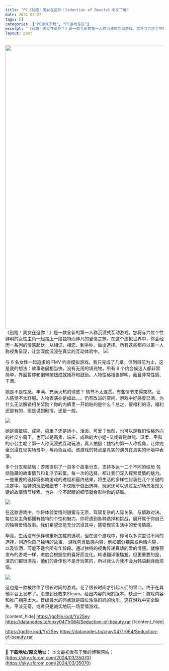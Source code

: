 ```yaml
---
title: "PC《别跑！美女在追你！Seduction of Beauty》中文下载"
date: 2024-03-27
tags: []
categories: ["PC游戏下载", "PC游戏专区"]
excerpt: "《别跑！美女在追你！》是一款全新的第一人称沉浸式互动游戏，您将与六位个性鲜明的女性主角一起踏上一段独特而非凡的爱情之旅。在这个虚拟世界中，你会经历一系列的情感起伏，从相识、相恋、到争吵、做出选择。所有这些都将以第一人称视角呈现，让您深度沉浸在真实的互动体验中。 与 6 名女性一起追求的 FMV 约会&hellip;"
layout: post
---
```


<img class="size-full wp-image-35072 aligncenter" src="https://sky.sfcrom.com/wp-content/uploads/2024/03/2024032709283298.webp" alt="" width="600" height="900" />
《别跑！美女在追你！》是一款全新的第一人称沉浸式互动游戏，您将与六位个性鲜明的女性主角一起踏上一段独特而非凡的爱情之旅。在这个虚拟世界中，你会经历一系列的情感起伏，从相识、相恋、到争吵、做出选择。所有这些都将以第一人称视角呈现，让您深度沉浸在真实的互动体验中。

<img src="https://sky.sfcrom.com/wp-content/uploads/2024/03/20240329081221-56399.jpeg" />

与 6 名女性一起追求的 FMV 约会模拟游戏。我只完成了几章，但到目前为止，这是我的想法：故事进展相当快，没有无用的填充物，所有 6 个约会候选人都非常简单，界面暂停和倒带按钮成就推荐和鼓励。人物性格相当鲜明，而且非常性感、丰满。

她是不是性感、丰满、充满火热的诱惑？
情节不太连贯。有些情节来得突然，让人感觉不太舒服。人物表演亦是如此。。。仍有改进的空间。游戏中好感度已满，为什么无法解锁相关奖励？你的内裤里一开始粘的是什么？总之，要福利的话，福利还是有的，但是说到剧情，还是一般。

<img src="https://sky.sfcrom.com/wp-content/uploads/2024/03/20240329081223-1bcde.jpeg" />

她是否敏锐、成熟、稳重？还是娇小、活泼、可爱？当然，也可以是我们性格外向的社交小霸王，也可以是高贵、端庄、成熟的大小姐~又或者是单纯、温柔、平和的小公主呢？第一人称沉浸式互动玩法，真人拍摄：独特的第一人称视角，让你完全沉浸在现实场景中，与角色互动。该游戏的特点是真实的演员在真实的环境中表演。

多个分支和结局：游戏提供了一百多个故事分支，支持多达十二个不同的结局
包括隐藏的故事情节和复活节彩蛋。每一次的选择，都让我们深入探索爱情的魅力。一些重要的选择将影响游戏的进程和最终结果，将生活的多样性封装在几个关键的决定中。独特的玩法和细节：不仅限于做出选择，玩家还可以通过互动场景发现关键的故事情节线索。也许一个不起眼的细节就会影响你的结局。

<img src="https://sky.sfcrom.com/wp-content/uploads/2024/03/20240329081225-68783.jpeg" />

在这款游戏中，你将体验爱情的甜蜜与无奈，驾驭复杂的人际关系，与情敌对决。每位女主角都拥有独特的个性和魅力，你将遇到各种选择和挑战，展开属于你自己的独特爱情故事。我们希望您能充分沉浸其中，感受现实生活中的爱情情感。

毕竟，生活没有保存和重新加载的选项，但在这个游戏中，你可以多次尝试不同的选择，创造你自己独特的故事。
游戏包含敏感内容，例如部分裸露或色情内容，以及饮酒，可能不适合所有年龄段。通过独特的视角传递真挚的爱的情感。就像预发布的游戏一样，进度会根据您的喜好而变化。韩语翻译很尴尬，但更重要的是，演员们都很漂亮，他们的身体也不是开玩笑的，所以我认为我不会为韩语翻译而烦恼。

<img src="https://sky.sfcrom.com/wp-content/uploads/2024/03/20240329081229-cda8e.jpeg" />

这也是一款被炒作了很长时间的游戏。花了很长时间才引起人们的胃口，终于在其他平台上发布了。没想到还敢来Steam。给出内容的阉割版本。缺点一：游戏内容和推广相差太大。晋级最大的亮点就是四位浩浩妈妈的快乐，这在游戏中完全缺失，平淡无奇。或者只是诚实地玩一场爱情游戏。

[content_hide]
https://gofile.io/d/Yx2Sev
https://datanodes.to/cnxy0471r064/Seduction-of-beauty.rar
[/content_hide]

<!--wechatfans start-->
https://gofile.io/d/Yx2Sev
https://datanodes.to/cnxy0471r064/Seduction-of-beauty.rar
<!--wechatfans end-->

---
📖 **下载地址/原文地址：** 本文最初发布于我的博客网站：[https://sky.sfcrom.com/2024/03/35070](https://sky.sfcrom.com/2024/03/35070)
